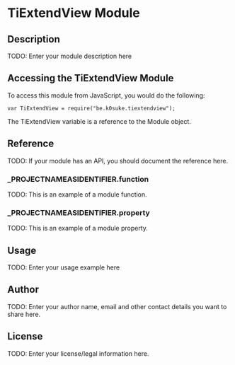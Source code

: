 # TiExtendView Module

## Description

TODO: Enter your module description here

## Accessing the TiExtendView Module

To access this module from JavaScript, you would do the following:

	var TiExtendView = require("be.k0suke.tiextendview");

The TiExtendView variable is a reference to the Module object.	

## Reference

TODO: If your module has an API, you should document
the reference here.

### ___PROJECTNAMEASIDENTIFIER__.function

TODO: This is an example of a module function.

### ___PROJECTNAMEASIDENTIFIER__.property

TODO: This is an example of a module property.

## Usage

TODO: Enter your usage example here

## Author

TODO: Enter your author name, email and other contact
details you want to share here. 

## License

TODO: Enter your license/legal information here.
